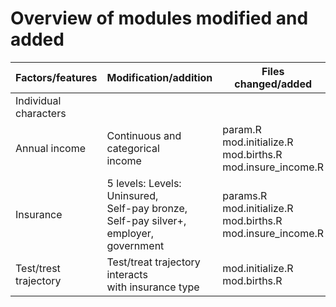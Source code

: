 # Overview of modules modified and added

| Factors/features  | Modification/addition   | Files changed/added   |
| ----------------- | ------------------- | ------------------- |
| Individual characters |||
| Annual income     | Continuous and categorical <br> income | param.R <br>mod.initialize.R <br> mod.births.R <br> mod.insure_income.R|
| Insurance  | 5 levels: Levels: Uninsured, <br> Self-pay bronze, Self-pay silver+, <br> employer, government | params.R <br> mod.initialize.R <br> mod.births.R <br> mod.insure_income.R|
| Test/trest trajectory| Test/treat trajectory interacts <br> with insurance type | mod.initialize.R <br> mod.births.R |
